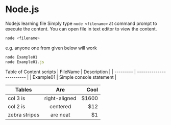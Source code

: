 Node.js
=======

Nodejs learning file
Simply type `node <filename>` at command prompt to execute the content. You can open file in text editor to view the content.
```javascript
node <filename>
```
e.g. anyone one from given below will work
```javascript
node Example01
node Example01.js
```

Table of Content
scripts
| FileName  | Description              |
| --------- | ------------------------ |
| Example01 | Simple console statement |




| Tables        | Are           | Cool |
| ------------- |:-------------:| -----:|
| col 3 is      | right-aligned | $1600 |
| col 2 is      | centered      |   $12 |
| zebra stripes | are neat      |    $1 |

